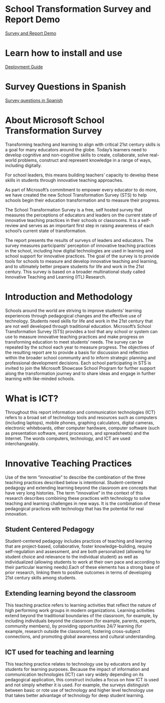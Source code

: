 # School Transformation Survey and Report Demo
[Survey and Report Demo ](https://demobuilderwebcpptxz.blob.core.windows.net/school-transformation-survey-demo/startdemo.html?ot=false&lan=&guidemodeenabled=false&audioenabled=false)

# Learn how to install and use 
[Deployment Guide](https://github.com/dighobas/STS/blob/master/Document/School%20Survey%20Deployment%20Guide.md)

# Survey Questions in Spanish 
  [Survey questions in Spanish](https://github.com/MicrosoftEduIndustry/STS/blob/master/SurveyContent_Spanish.xlsx)

# About Microsoft School Transformation Survey
Transforming teaching and learning to align with critical 21st century skills is a goal for many educators around the globe. Today’s learners need to develop cognitive and non-cognitive skills to create, collaborate, solve real-world problems, construct and represent knowledge in a range of ways, including digitally.

For school leaders, this means building teachers’ capacity to develop these skills in students through innovative teaching approaches.

As part of Microsoft’s commitment to empower every educator to do more, we have created the new School Transformation Survey (STS) to help schools begin their education transformation and to measure their progress.

The School Transformation Survey is a free, self hosted survey that measures the perceptions of educators and leaders on the current state of innovative teaching practices in their schools or classrooms. It is a self-review and serves as an important first step in raising awareness of each school’s current state of transformation.

The report presents the results of surveys of leaders and educators. The survey measures participants’ perception of innovative teaching practices in the school, including how digital technologies are used in learning and school support for innovative practices. The goal of the survey is to provide tools for schools to measure and develop innovative teaching and learning, and to ultimately better prepare students for life and work in the 21st century. This survey is based on a broader multinational study called Innovative Teaching and Learning (ITL) Research.

# Introduction and Methodology
Schools around the world are striving to improve students’ learning experiences through pedagogical changes and the effective use of technology. Students need skills for life and work in the 21st century that are not well developed through traditional education. Microsoft’s School Transformation Survey (STS) provides a tool that any school or system can use to measure innovative teaching practices and make progress on transforming education to meet students’ needs. The survey can be repeated by the school each year to measure progress. The objectives of the resulting report are to provide a basis for discussion and reflection within the broader school community and to inform strategic planning and professional development decisions. Each school participating in STS is invited to join the Microsoft Showcase School Program for further support along the transformation journey and to share ideas and engage in further learning with like-minded schools.

# What is ICT?
Throughout this report information and communication technologies (ICT) refers to a broad set of technology tools and resources such as computers (including laptops), mobile phones, graphing calculators, digital cameras, electronic whiteboards, other computer hardware, computer software (such as presentation software, word processors, and spreadsheets) and the Internet. The words computers, technology, and ICT are used interchangeably.

  # Innovative Teaching Practices
Use of the term “innovative” to describe the combination of the three teaching practices described below is intentional. Student-centered pedagogy and extending learning beyond the classroom are concepts that have very long histories. The term “innovative” in the context of this research describes combining these practices with technology to solve teaching and learning challenges in new ways. It is the combination of these pedagogical practices with technology that has the potential for real innovation.

  ## Student Centered Pedagogy
Student-centered pedagogy includes practices of teaching and learning that are project-based, collaborative, foster knowledge-building, require self-regulation and assessment, and are both personalized (allowing for student choice and relevance to the individual student) as well as individualized (allowing students to work at their own pace and according to their particular learning needs).Each of these elements has a strong base of prior research, linking them to positive outcomes in terms of developing 21st century skills among students.

  ## Extending learning beyond the classroom
This teaching practice refers to learning activities that reflect the nature of high performing work groups in modern organizations. Learning activities extend beyond the traditional boundaries of the classroom, for example, by including individuals beyond the classroom (for example, parents, experts, community members), by providing opportunities 24/7 learning (for example, research outside the classroom), fostering cross-subject connections, and promoting global awareness and cultural understanding.

  ## ICT used for teaching and learning
  This teaching practice relates to technology use by educators and by students for learning purposes. Because the impact of information and communication technologies (ICT) can vary widely depending on its pedagogical application, this construct includes a focus on how ICT is used and not simply whether it is used. For example, the surveys distinguish between basic or rote use of technology and higher level technology use that takes better advantage of technology for deep student learning.
